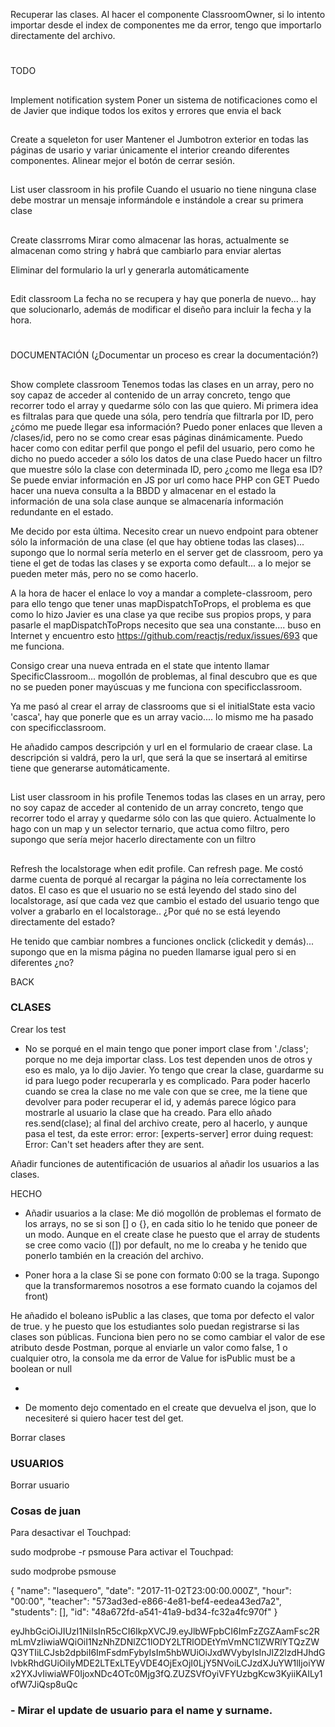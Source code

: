 Recuperar las clases.
Al hacer el componente ClassroomOwner, si lo intento importar desde el index de componentes me da error, tengo que importarlo directamente del archivo.

#
TODO

##
Implement notification system
Poner un sistema de notificaciones como el de Javier que indique todos los exitos y errores que envia el back

##
Create a squeleton for user
Mantener el Jumbotron exterior en todas las páginas de usario y variar únicamente el interior creando diferentes componentes.
Alinear mejor el botón de cerrar sesión.

##
List user classroom in his profile
Cuando el usuario no tiene ninguna clase debe mostrar un mensaje informándole e instándole a crear su primera clase

##
Create classrroms
Mirar como almacenar las horas, actualmente se almacenan como string y habrá que cambiarlo para enviar alertas

Eliminar del formulario la url y generarla automáticamente

##
Edit classroom
La fecha no se recupera y hay que ponerla de nuevo... hay que solucionarlo, además de modificar el diseño para incluir la fecha y la hora.

#
DOCUMENTACIÓN (¿Documentar un proceso es crear la documentación?)

##
Show complete classroom
Tenemos todas las clases en un array, pero no soy capaz de acceder al contenido de un array concreto, tengo que recorrer todo el array y quedarme sólo con las que quiero. Mi primera idea es filtralas para que quede una sóla, pero tendría que filtrarla por ID, pero ¿cómo me puede llegar esa información?
Puedo poner enlaces que lleven a /clases/id, pero no se como crear esas páginas dinámicamente.
Puedo hacer como con editar perfil que pongo el pefil del usuario, pero como he dicho no puedo acceder a sólo los datos de una clase
Puedo hacer un filtro que muestre sólo la clase con determinada ID, pero ¿como me llega esa ID? Se puede enviar información en JS por url como hace PHP con GET
Puedo hacer una nueva consulta a la BBDD y almacenar en el estado la información de una sola clase aunque se almacenaría información redundante en el estado.

Me decido por esta última. Necesito crear un nuevo endpoint para obtener sólo la información de una clase (el que hay obtiene todas las clases)... supongo que lo normal sería meterlo en el server get de classroom, pero ya tiene el get de todas las clases y se exporta como default... a lo mejor se pueden meter más, pero no se como hacerlo.

A la hora de hacer el enlace lo voy a mandar a complete-classroom, pero para ello tengo que tener unas mapDispatchToProps, el problema es que como lo hizo Javier es una clase ya que recibe sus propios props, y para pasarle el mapDispatchToProps necesito que sea una constante.... buso en Internet y encuentro esto https://github.com/reactjs/redux/issues/693 que me funciona.

Consigo crear una nueva entrada en el state que intento llamar SpecificClassroom... mogollón de problemas, al final descubro que es que no se pueden poner mayúscuas y me funciona con specificclassroom.

Ya me pasó al crear el array de classrooms que si el initialState esta vacio 'casca', hay que ponerle que es un array vacio.... lo mismo me ha pasado con specificclassroom.

He añadido campos descripción y url en el formulario de craear clase. La descripción si valdrá, pero la url, que será la que se insertará al emitirse tiene que generarse automáticamente.

##
List user classroom in his profile
Tenemos todas las clases en un array, pero no soy capaz de acceder al contenido de un array concreto, tengo que recorrer todo el array y quedarme sólo con las que quiero. Actualmente lo hago con un map y un selector ternario, que actua como filtro, pero supongo que sería mejor hacerlo directamente con un filtro

##
Refresh the localstorage when edit profile. Can refresh page.
Me costó darme cuenta de porqué al recargar la página no leía correctamente los datos. El caso es que el usuario no se está leyendo del stado sino del localstorage, así que cada vez que cambio el estado del usuario tengo que volver a grabarlo en el localstorage.. ¿Por qué no se está leyendo directamente del estado?








He tenido que cambiar nombres a funciones onclick (clickedit y demás)... supongo que en la misma página no pueden llamarse igual pero si en diferentes ¿no?




BACK
### CLASES
Crear los test
- No se porqué en el main tengo que poner import clase from './class'; porque no me deja importar class.
Los test dependen unos de otros y eso es malo, ya lo dijo Javier.
Yo tengo que crear la clase, guardarme su id para luego poder recuperarla y es complicado.
Para poder hacerlo cuando se crea la clase no me vale con que se cree, me la tiene que devolver para poder recuperar el id, y además parece lógico para mostrarle al usuario la clase que ha creado. Para ello añado res.send(clase); al final del archivo create, pero al hacerlo, y aunque pasa el test, da este error: error: [experts-server] error duing request: Error: Can't set headers after they are sent.

Añadir funciones de autentificación de usuarios al añadir los usuarios a las clases.


HECHO
- Añadir usuarios a la clase:
Me dió mogollón de problemas el formato de los arrays, no se si son [] o {}, en cada sitio lo he tenido que poneer de un modo.
  Aunque en el create clase he puesto que el array de students se cree como vacio ([]) por default, no me lo creaba y he tenido que ponerlo también en la creación del archivo.

- Poner hora a la clase
Si se pone con formato 0:00 se la traga. Supongo que la transformaremos nosotros a ese formato cuando la cojamos del front)

He añadido el boleano isPublic a las clases, que toma por defecto el valor de true. y he puesto que los estudiantes solo puedan registrarse si las clases son públicas. Funciona bien pero no se como cambiar el valor de ese atributo desde Postman, porque al enviarle un valor como false, 1 o cualquier otro, la consola me da error de Value for isPublic must be a boolean or null

-


- De momento dejo comentado en el create que devuelva el json, que lo necesiteré si quiero hacer test del get.




Borrar clases

### USUARIOS
Borrar usuario


### Cosas de juan

Para desactivar el Touchpad:

sudo modprobe -r psmouse
Para activar el Touchpad:

sudo modprobe psmouse


{
  "name": "lasequero",
  "date": "2017-11-02T23:00:00.000Z",
  "hour": "00:00",
  "teacher": "573ad3ed-e866-4e81-bef4-eedea43ed7a2",
  "students": [],
  "id": "48a672fd-a541-41a9-bd34-fc32a4fc970f"
}


eyJhbGciOiJIUzI1NiIsInR5cCI6IkpXVCJ9.eyJlbWFpbCI6ImFzZGZAamFsc2RmLmVzIiwiaWQiOiI1NzNhZDNlZC1lODY2LTRlODEtYmVmNC1lZWRlYTQzZWQ3YTIiLCJsb2dpbiI6ImFsdmFybyIsIm5hbWUiOiJxdWVybyIsInJlZ2lzdHJhdGlvbkRhdGUiOiIyMDE2LTExLTEyVDE4OjExOjI0LjY5NVoiLCJzdXJuYW1lIjoiYWx2YXJvIiwiaWF0IjoxNDc4OTc0Mjg3fQ.ZUZSVfOyiVFYUzbgKcw3KyiiKAILy1ofW7JiQsp8uQc


### - Mirar el update de usuario para el name y surname.

